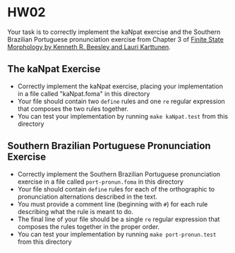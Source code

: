 # HW02

Your task is to correctly implement the kaNpat exercise and the Southern Brazilian Portuguese pronunciation exercise from Chapter 3 of [Finite State Morphology by Kenneth R. Beesley and Lauri Karttunen](https://web.stanford.edu/group/cslipublications/cslipublications/site/1575864347.shtml).


## The kaNpat Exercise

* Correctly implement the kaNpat exercise, placing your implementation in a file called "kaNpat.foma" in this directory
* Your file should contain two ``define`` rules and one ``re`` regular expression that composes the two rules together.
* You can test your implementation by running ``make kaNpat.test`` from this directory


## Southern Brazilian Portuguese Pronunciation Exercise

* Correctly implement the Southern Brazilian Portuguese pronunciation exercise in a file called ``port-pronun.foma`` in this directory
* Your file should contain ``define`` rules for each of the orthographic to pronunciation alternations described in the text.
* You must provide a comment line (beginning with ``#``) for each rule describing what the rule is meant to do.
* The final line of your file should be a single ``re`` regular expression that composes the rules together in the proper order.
* You can test your implementation by running ``make port-pronun.test`` from this directory
